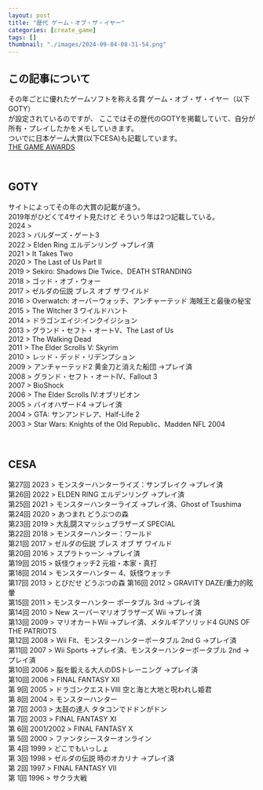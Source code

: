 ```yaml
---
layout: post
title: "歴代 ゲーム・オブ・ザ・イヤー"
categories: [create_game]
tags: []
thumbnail: "./images/2024-09-04-08-31-54.png"
---
```


## この記事について
その年ごとに優れたゲームソフトを称える賞
ゲーム・オブ・ザ・イヤー（以下GOTY）  
が設定されているのですが、
ここではその歴代のGOTYを掲載していて、自分が所有・プレイしたかをメモしていきます。  
ついでに日本ゲーム大賞(以下CESA)も記載しています。  
[THE GAME AWARDS](https://thegameawards.com/)  

<br>

## GOTY
サイトによってその年の大賞の記載が違う。  
2019年がひどくて4サイト見たけど
そういう年は2つ記載している。  
2024 >   
2023 > バルダーズ・ゲート3  
2022 > Elden Ring エルデンリング →プレイ済  
2021 > It Takes Two  
2020 > The Last of Us Part II  
2019 > Sekiro: Shadows Die Twice、DEATH STRANDING  
2018 > ゴッド・オブ・ウォー  
2017 > ゼルダの伝説 ブレス オブ ザ ワイルド  
2016 > Overwatch: オーバーウォッチ、アンチャーテッド 海賊王と最後の秘宝  
2015 > The Witcher 3 ワイルドハント  
2014 > ドラゴンエイジ:インクイジション  
2013 > グランド・セフト・オートV、The Last of Us  
2012 > The Walking Dead  
2011 > The Elder Scrolls V: Skyrim  
2010 > レッド・デッド・リデンプション  
2009 > アンチャーテッド2 黄金刀と消えた船団 →プレイ済  
2008 > グランド・セフト・オートIV、Fallout 3  
2007 > BioShock  
2006 > The Elder Scrolls IV:オブリビオン  
2005 > バイオハザード4 →プレイ済  
2004 > GTA: サンアンドレア、Half-Life 2  
2003 > Star Wars: Knights of the Old Republic、Madden NFL 2004  
  
<br>
  
## CESA
第27回 2023 > モンスターハンターライズ：サンブレイク →プレイ済  
第26回 2022 > ELDEN RING エルデンリング →プレイ済  
第25回 2021 > モンスターハンターライズ →プレイ済、Ghost of Tsushima  
第24回 2020 > あつまれ どうぶつの森  
第23回 2019 > 大乱闘スマッシュブラザーズ SPECIAL  
第22回 2018 > モンスターハンター：ワールド  
第21回 2017 > ゼルダの伝説 ブレス オブ ザ ワイルド  
第20回 2016 > スプラトゥーン →プレイ済  
第19回 2015 > 妖怪ウォッチ2 元祖・本家・真打  
第18回 2014 > モンスターハンター 4、妖怪ウォッチ  
第17回 2013 > とびだせ どうぶつの森
第16回 2012 > GRAVITY DAZE/重力的眩暈  
第15回 2011 > モンスターハンター ポータブル 3rd →プレイ済  
第14回 2010 > New スーパーマリオブラザーズ Wii →プレイ済  
第13回 2009 > マリオカートWii →プレイ済、メタルギアソリッド4 GUNS OF THE PATRIOTS  
第12回 2008 > Wii Fit、モンスターハンターポータブル 2nd G →プレイ済  
第11回 2007 > Wii Sports →プレイ済、モンスターハンターポータブル 2nd →プレイ済  
第10回 2006 > 脳を鍛える大人のDSトレーニング →プレイ済  
第10回 2006 > FINAL FANTASY XⅡ  
第 9回 2005 > ドラゴンクエストⅧ 空と海と大地と呪われし姫君  
第 8回 2004 > モンスターハンター  
第 7回 2003 > 太鼓の達人 タタコンでドドンがドン  
第 7回 2003 > FINAL FANTASY XI  
第 6回 2001/2002 > FINAL FANTASY X  
第 5回 2000 > ファンタシースターオンライン  
第 4回 1999 > どこでもいっしょ  
第 3回 1998 > ゼルダの伝説 時のオカリナ →プレイ済  
第 2回 1997 > FINAL FANTASY Ⅶ  
第 1回 1996 > サクラ大戦  
  
<br>